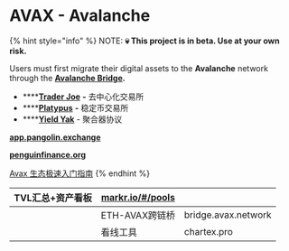 # AVAX - Avalanche

{% hint style="info" %}
NOTE: **💀 This project is in beta. Use at your own risk.**&#x20;

Users must first migrate their digital assets to the **Avalanche** network through the [**Avalanche Bridge**](https://bridge.avax.network/login)**.**

* ****[**Trader Joe**](https://traderjoexyz.com/home#/) **-** 去中心化交易所
* ****[**Platypus**](https://app.platypus.finance/) **-** 稳定币交易所
* ****[**Yield Yak**](https://yieldyak.com/) - 聚合器协议

****[**app.pangolin.exchange**](https://app.pangolin.exchange/)****

****[**penguinfinance.org**](https://penguinfinance.org/)****

[Avax 生态极速入门指南](https://mirror.xyz/0x8f87F347904e84F97f51D957C17F4B4F8996ae54/2qHFKdoG3baUBI2kS9kc05u\_cyEraMrMLIO33yPRjc8)
{% endhint %}

| TVL汇总+资产看板 | [markr.io/#/pools](https://www.google.com/url?q=http://markr.io/%23/pools\&sa=D\&source=editors\&ust=1631629317406000\&usg=AOvVaw1M37LFBdwBuU5BH4UWKuRt) |                     |
| ---------- | -------------------------------------------------------------------------------------------------------------------------------------------------------- | ------------------- |
|            | ETH-AVAX跨链桥                                                                                                                                              | bridge.avax.network |
|            | 看线工具                                                                                                                                                     | chartex.pro         |
